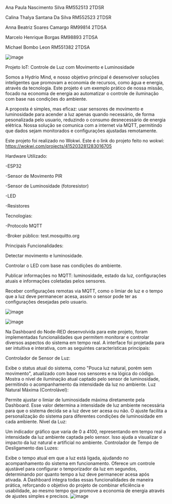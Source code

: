 Ana Paula Nascimento Silva  RM552513  2TDSR

Calina Thalya Santana Da Silva RM552523 2TDSR

Anna Beatriz Soares Camargo  RM99814 2TDSA

Marcelo Henrique  Borgas  RM98893 2TDSA

Michael Bombo Leon RM551382 2TDSA

![image](https://github.com/user-attachments/assets/9b24d273-a3ec-4440-b072-1259492b40cc)



Projeto IoT: Controle de Luz com Movimento e Luminosidade


Somos a Hydrio Mind, e nosso objetivo principal é desenvolver soluções inteligentes que promovam a economia de recursos,
como água e energia, através da tecnologia. Este projeto é um exemplo prático de nossa missão,
focado na economia de energia ao automatizar o controle de iluminação com base nas condições do ambiente.

A proposta é simples, mas eficaz: usar sensores de movimento e luminosidade para acender a luz apenas quando necessário,
de forma pesonalizada pelo usuario, reduzindo o consumo desnecessário de energia elétrica. Nossa solução se comunica com a
internet via MQTT, permitindo que dados sejam monitorados e configurações ajustadas remotamente.

Este projeto foi realizado no Wokwi. Este é o link do projeto feito no wokwi:
https://wokwi.com/projects/415203281283016705



Hardware Utilizado:

-ESP32

-Sensor de Movimento PIR

-Sensor de Luminosidade (fotoresistor)

-LED

-Resistores

Tecnologias:

-Protocolo MQTT

-Broker público: test.mosquitto.org


Principais Funcionalidades:

Detectar movimento e luminosidade.

Controlar o LED com base nas condições do ambiente.

Publicar informações no MQTT: luminosidade, estado da luz, configurações atuais e informações coletadas pelos sensores.

Receber configurações remotas via MQTT, como o limiar de luz e o tempo que a luz deve permanecer acesa, assim o sensor pode ter as configurações desejadas pelo usuario.

![image](https://github.com/user-attachments/assets/270e2bf7-dfc7-401d-996c-b5c239c7199b)

![image](https://github.com/user-attachments/assets/a90696e8-77fb-48d0-84ae-de90d5f1aa5b)

Na Dashboard do Node-RED desenvolvida para este projeto, foram implementadas funcionalidades que permitem monitorar e controlar diversos aspectos do sistema em tempo real. A interface foi projetada para ser intuitiva e interativa, com as seguintes características principais:

Controlador de Sensor de Luz:

Exibe o status atual do sistema, como "Pouca luz natural, porém sem movimento", atualizado com base nos sensores e na lógica do código.
Mostra o nível de iluminação atual captado pelo sensor de luminosidade, permitindo o acompanhamento da intensidade da luz no ambiente.
Luz Natural Máxima (Controlável):

Permite ajustar o limiar de luminosidade máxima diretamente pela Dashboard. Esse valor determina a intensidade de luz ambiente necessária para que o sistema decida se a luz deve ser acesa ou não.
O ajuste facilita a personalização do sistema para diferentes condições de luminosidade em cada ambiente.
Nível da Luz:

Um indicador gráfico que varia de 0 a 4100, representando em tempo real a intensidade da luz ambiente captada pelo sensor. Isso ajuda a visualizar o impacto da luz natural e artificial no ambiente.
Controlador de Tempo de Desligamento das Luzes:

Exibe o tempo atual em que a luz está ligada, ajudando no acompanhamento do sistema em funcionamento.
Oferece um controle ajustável para configurar o temporizador da luz em segundos, determinando por quanto tempo a luz deve permanecer acesa após ativada.
A Dashboard integra todas essas funcionalidades de maneira prática, reforçando o objetivo do projeto de combinar eficiência e usabilidade, ao mesmo tempo que promove a economia de energia através de ajustes simples e precisos.
![image](https://github.com/user-attachments/assets/e1cbd44e-6258-4026-88dc-5db880b45ef8)


